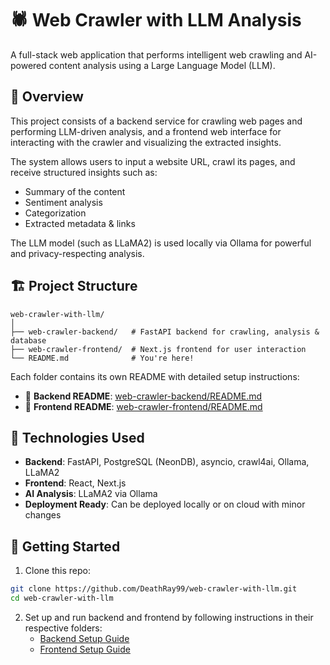 # 🕷️ Web Crawler with LLM Analysis

A full-stack web application that performs intelligent web crawling and AI-powered content analysis using a Large Language Model (LLM).

## 📌 Overview

This project consists of a backend service for crawling web pages and performing LLM-driven analysis, and a frontend web interface for interacting with the crawler and visualizing the extracted insights.

The system allows users to input a website URL, crawl its pages, and receive structured insights such as:
* Summary of the content
* Sentiment analysis
* Categorization
* Extracted metadata & links

The LLM model (such as LLaMA2) is used locally via Ollama for powerful and privacy-respecting analysis.

## 🏗️ Project Structure

```
web-crawler-with-llm/
│
├── web-crawler-backend/   # FastAPI backend for crawling, analysis & database
├── web-crawler-frontend/  # Next.js frontend for user interaction
└── README.md              # You're here!
```

Each folder contains its own README with detailed setup instructions:
* 🔧 **Backend README**: [web-crawler-backend/README.md](https://github.com/DeathRay99/web-crawler-with-llm/blob/master/web-crawler-backend/README.md)
* 🎨 **Frontend README**: [web-crawler-frontend/README.md](https://github.com/DeathRay99/web-crawler-with-llm/blob/master/web-crawler-frontend/README.md)

## 🧠 Technologies Used

* **Backend**: FastAPI, PostgreSQL (NeonDB), asyncio, crawl4ai, Ollama, LLaMA2
* **Frontend**: React, Next.js
* **AI Analysis**: LLaMA2 via Ollama
* **Deployment Ready**: Can be deployed locally or on cloud with minor changes

## 🚀 Getting Started

1. Clone this repo:

```bash
git clone https://github.com/DeathRay99/web-crawler-with-llm.git
cd web-crawler-with-llm
```

2. Set up and run backend and frontend by following instructions in their respective folders:
   * [Backend Setup Guide](https://github.com/DeathRay99/web-crawler-with-llm/tree/master/web-crawler-backend)
   * [Frontend Setup Guide](https://github.com/DeathRay99/web-crawler-with-llm/tree/master/web-crawler-frontend)
